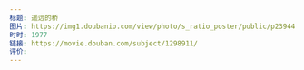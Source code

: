 ```yaml
---
标题: 遥远的桥
图片: https://img1.doubanio.com/view/photo/s_ratio_poster/public/p2394480788.webp
时时: 1977
链接: https://movie.douban.com/subject/1298911/
评价:
---
```


